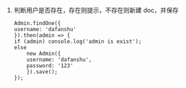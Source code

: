 1. 判断用户是否存在，存在则提示，不存在则新建 doc，并保存

   ```JS
   Admin.findOne({
   username: 'dafanshu'
   }).then(admin => {
   if (admin) console.log('admin is exist');
   else
       new Admin({
       username: 'dafanshu',
       password: '123'
       }).save();
   });

   ```
